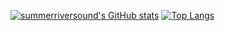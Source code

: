 [![summerriversound's GitHub stats](https://github-readme-stats.vercel.app/api?username=summerriversound)](https://github.com/anuraghazra/github-readme-stats)
[![Top Langs](https://github-readme-stats.vercel.app/api/top-langs/?username=summerriversound&layout=compact)](https://github.com/anuraghazra/github-readme-stats)
 
